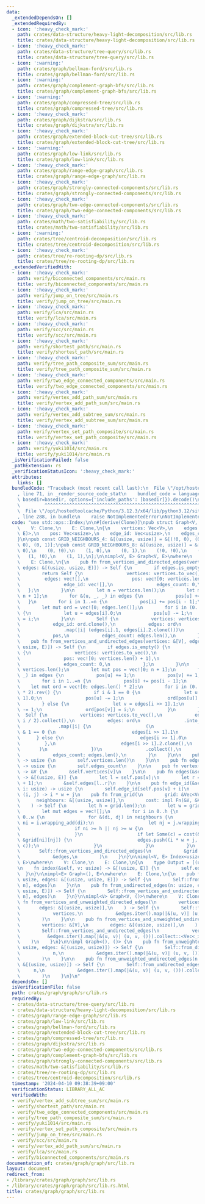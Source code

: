 ```yaml
---
data:
  _extendedDependsOn: []
  _extendedRequiredBy:
  - icon: ':heavy_check_mark:'
    path: crates/data-structure/heavy-light-decomposition/src/lib.rs
    title: crates/data-structure/heavy-light-decomposition/src/lib.rs
  - icon: ':heavy_check_mark:'
    path: crates/data-structure/tree-query/src/lib.rs
    title: crates/data-structure/tree-query/src/lib.rs
  - icon: ':warning:'
    path: crates/graph/bellman-ford/src/lib.rs
    title: crates/graph/bellman-ford/src/lib.rs
  - icon: ':warning:'
    path: crates/graph/complement-graph-bfs/src/lib.rs
    title: crates/graph/complement-graph-bfs/src/lib.rs
  - icon: ':warning:'
    path: crates/graph/compressed-tree/src/lib.rs
    title: crates/graph/compressed-tree/src/lib.rs
  - icon: ':heavy_check_mark:'
    path: crates/graph/dijkstra/src/lib.rs
    title: crates/graph/dijkstra/src/lib.rs
  - icon: ':heavy_check_mark:'
    path: crates/graph/extended-block-cut-tree/src/lib.rs
    title: crates/graph/extended-block-cut-tree/src/lib.rs
  - icon: ':warning:'
    path: crates/graph/low-link/src/lib.rs
    title: crates/graph/low-link/src/lib.rs
  - icon: ':heavy_check_mark:'
    path: crates/graph/range-edge-graph/src/lib.rs
    title: crates/graph/range-edge-graph/src/lib.rs
  - icon: ':heavy_check_mark:'
    path: crates/graph/strongly-connected-components/src/lib.rs
    title: crates/graph/strongly-connected-components/src/lib.rs
  - icon: ':heavy_check_mark:'
    path: crates/graph/two-edge-connected-components/src/lib.rs
    title: crates/graph/two-edge-connected-components/src/lib.rs
  - icon: ':heavy_check_mark:'
    path: crates/math/two-satisfiability/src/lib.rs
    title: crates/math/two-satisfiability/src/lib.rs
  - icon: ':warning:'
    path: crates/tree/centroid-decomposition/src/lib.rs
    title: crates/tree/centroid-decomposition/src/lib.rs
  - icon: ':heavy_check_mark:'
    path: crates/tree/re-rooting-dp/src/lib.rs
    title: crates/tree/re-rooting-dp/src/lib.rs
  _extendedVerifiedWith:
  - icon: ':heavy_check_mark:'
    path: verify/biconnected_components/src/main.rs
    title: verify/biconnected_components/src/main.rs
  - icon: ':heavy_check_mark:'
    path: verify/jump_on_tree/src/main.rs
    title: verify/jump_on_tree/src/main.rs
  - icon: ':heavy_check_mark:'
    path: verify/lca/src/main.rs
    title: verify/lca/src/main.rs
  - icon: ':heavy_check_mark:'
    path: verify/scc/src/main.rs
    title: verify/scc/src/main.rs
  - icon: ':heavy_check_mark:'
    path: verify/shortest_path/src/main.rs
    title: verify/shortest_path/src/main.rs
  - icon: ':heavy_check_mark:'
    path: verify/tree_path_composite_sum/src/main.rs
    title: verify/tree_path_composite_sum/src/main.rs
  - icon: ':heavy_check_mark:'
    path: verify/two_edge_connected_components/src/main.rs
    title: verify/two_edge_connected_components/src/main.rs
  - icon: ':heavy_check_mark:'
    path: verify/vertex_add_path_sum/src/main.rs
    title: verify/vertex_add_path_sum/src/main.rs
  - icon: ':heavy_check_mark:'
    path: verify/vertex_add_subtree_sum/src/main.rs
    title: verify/vertex_add_subtree_sum/src/main.rs
  - icon: ':heavy_check_mark:'
    path: verify/vertex_set_path_composite/src/main.rs
    title: verify/vertex_set_path_composite/src/main.rs
  - icon: ':heavy_check_mark:'
    path: verify/yuki1014/src/main.rs
    title: verify/yuki1014/src/main.rs
  _isVerificationFailed: false
  _pathExtension: rs
  _verificationStatusIcon: ':heavy_check_mark:'
  attributes:
    links: []
  bundledCode: "Traceback (most recent call last):\n  File \"/opt/hostedtoolcache/Python/3.12.3/x64/lib/python3.12/site-packages/onlinejudge_verify/documentation/build.py\"\
    , line 71, in _render_source_code_stat\n    bundled_code = language.bundle(stat.path,\
    \ basedir=basedir, options={'include_paths': [basedir]}).decode()\n          \
    \         ^^^^^^^^^^^^^^^^^^^^^^^^^^^^^^^^^^^^^^^^^^^^^^^^^^^^^^^^^^^^^^^^^^^^^^^^^^^^^^^^^\n\
    \  File \"/opt/hostedtoolcache/Python/3.12.3/x64/lib/python3.12/site-packages/onlinejudge_verify/languages/rust.py\"\
    , line 288, in bundle\n    raise NotImplementedError\nNotImplementedError\n"
  code: "use std::ops::Index;\n\n#[derive(Clone)]\npub struct Graph<V, E>\nwhere\n\
    \    V: Clone,\n    E: Clone,\n{\n    vertices: Vec<V>,\n    edges: Vec<(usize,\
    \ E)>,\n    pos: Vec<usize>,\n    edge_id: Vec<usize>,\n    edges_count: usize,\n\
    }\n\npub const GRID_NEIGHBOURS_4: &[(usize, usize)] = &[(!0, 0), (0, !0), (1,\
    \ 0), (0, 1)];\npub const GRID_NEIGHBOURS_8: &[(usize, usize)] = &[\n    (!0,\
    \ 0),\n    (0, !0),\n    (1, 0),\n    (0, 1),\n    (!0, !0),\n    (!0, 1),\n \
    \   (1, !0),\n    (1, 1),\n];\n\nimpl<V, E> Graph<V, E>\nwhere\n    V: Clone,\n\
    \    E: Clone,\n{\n    pub fn from_vertices_and_directed_edges(vertices: &[V],\
    \ edges: &[(usize, usize, E)]) -> Self {\n        if edges.is_empty() {\n    \
    \        return Self {\n                vertices: vertices.to_vec(),\n       \
    \         edges: vec![],\n                pos: vec![0; vertices.len() + 1],\n\
    \                edge_id: vec![],\n                edges_count: 0,\n         \
    \   };\n        }\n\n        let n = vertices.len();\n        let mut pos = vec![0;\
    \ n + 1];\n        for &(u, _, _) in edges {\n            pos[u] += 1;\n     \
    \   }\n        for i in 1..=n {\n            pos[i] += pos[i - 1];\n        }\n\
    \        let mut ord = vec![0; edges.len()];\n        for i in (0..edges.len()).rev()\
    \ {\n            let u = edges[i].0;\n            pos[u] -= 1;\n            ord[pos[u]]\
    \ = i;\n        }\n\n        Self {\n            vertices: vertices.to_vec(),\n\
    \            edge_id: ord.clone(),\n            edges: ord\n                .into_iter()\n\
    \                .map(|i| (edges[i].1, edges[i].2.clone()))\n                .collect(),\n\
    \            pos,\n            edges_count: edges.len(),\n        }\n    }\n\n\
    \    pub fn from_vertices_and_undirected_edges(vertices: &[V], edges: &[(usize,\
    \ usize, E)]) -> Self {\n        if edges.is_empty() {\n            return Self\
    \ {\n                vertices: vertices.to_vec(),\n                edges: vec![],\n\
    \                pos: vec![0; vertices.len() + 1],\n                edge_id: vec![],\n\
    \                edges_count: 0,\n            };\n        }\n\n        let n =\
    \ vertices.len();\n        let mut pos = vec![0; n + 1];\n        for &(u, v,\
    \ _) in edges {\n            pos[u] += 1;\n            pos[v] += 1;\n        }\n\
    \        for i in 1..=n {\n            pos[i] += pos[i - 1];\n        }\n    \
    \    let mut ord = vec![0; edges.len() * 2];\n        for i in (0..edges.len()\
    \ * 2).rev() {\n            if i & 1 == 0 {\n                let u = edges[i >>\
    \ 1].0;\n                pos[u] -= 1;\n                ord[pos[u]] = i;\n    \
    \        } else {\n                let v = edges[i >> 1].1;\n                pos[v]\
    \ -= 1;\n                ord[pos[v]] = i;\n            }\n        }\n\n      \
    \  Self {\n            vertices: vertices.to_vec(),\n            edge_id: ord.iter().map(|&i|\
    \ i / 2).collect(),\n            edges: ord\n                .into_iter()\n  \
    \              .map(|i| {\n                    (\n                        if i\
    \ & 1 == 0 {\n                            edges[i >> 1].1\n                  \
    \      } else {\n                            edges[i >> 1].0\n               \
    \         },\n                        edges[i >> 1].2.clone(),\n             \
    \       )\n                })\n                .collect(),\n            pos,\n\
    \            edges_count: edges.len(),\n        }\n    }\n\n    pub fn len(&self)\
    \ -> usize {\n        self.vertices.len()\n    }\n\n    pub fn edges_count(&self)\
    \ -> usize {\n        self.edges_count\n    }\n\n    pub fn vertex(&self, v: usize)\
    \ -> &V {\n        &self.vertices[v]\n    }\n\n    pub fn edges(&self, v: usize)\
    \ -> &[(usize, E)] {\n        let l = self.pos[v];\n        let r = self.pos[v\
    \ + 1];\n        &self.edges[l..r]\n    }\n\n    pub fn edge_id(&self, v: usize,\
    \ i: usize) -> usize {\n        self.edge_id[self.pos[v] + i]\n    }\n\n    ///\
    \ (i, j) -> i * w + j\n    pub fn from_grid(\n        grid: &Vec<Vec<V>>,\n  \
    \      neighbours: &[(usize, usize)],\n        cost: impl Fn(&V, &V) -> Option<E>,\n\
    \    ) -> Self {\n        let h = grid.len();\n        let w = grid[0].len();\n\
    \        let mut edges = vec![];\n        for i in 0..h {\n            for j in\
    \ 0..w {\n                for &(di, dj) in neighbours {\n                    let\
    \ ni = i.wrapping_add(di);\n                    let nj = j.wrapping_add(dj);\n\
    \                    if ni >= h || nj >= w {\n                        continue;\n\
    \                    }\n                    if let Some(c) = cost(&grid[i][j],\
    \ &grid[ni][nj]) {\n                        edges.push((i * w + j, ni * w + nj,\
    \ c));\n                    }\n                }\n            }\n        }\n \
    \       Self::from_vertices_and_directed_edges(\n            &grid.into_iter().flatten().cloned().collect::<Vec<_>>(),\n\
    \            &edges,\n        )\n    }\n}\n\nimpl<V, E> Index<usize> for Graph<V,\
    \ E>\nwhere\n    V: Clone,\n    E: Clone,\n{\n    type Output = [(usize, E)];\n\
    \n    fn index(&self, v: usize) -> &[(usize, E)] {\n        self.edges(v)\n  \
    \  }\n}\n\nimpl<E> Graph<(), E>\nwhere\n    E: Clone,\n{\n    pub fn from_directed_edges(n:\
    \ usize, edges: &[(usize, usize, E)]) -> Self {\n        Self::from_vertices_and_directed_edges(&vec![();\
    \ n], edges)\n    }\n\n    pub fn from_undirected_edges(n: usize, edges: &[(usize,\
    \ usize, E)]) -> Self {\n        Self::from_vertices_and_undirected_edges(&vec![();\
    \ n], edges)\n    }\n}\n\nimpl<V> Graph<V, ()>\nwhere\n    V: Clone,\n{\n    pub\
    \ fn from_vertices_and_unweighted_directed_edges(\n        vertices: &[V],\n \
    \       edges: &[(usize, usize)],\n    ) -> Self {\n        Self::from_vertices_and_directed_edges(\n\
    \            vertices,\n            &edges.iter().map(|&(u, v)| (u, v, ())).collect::<Vec<_>>(),\n\
    \        )\n    }\n\n    pub fn from_vertices_and_unweighted_undirected_edges(\n\
    \        vertices: &[V],\n        edges: &[(usize, usize)],\n    ) -> Self {\n\
    \        Self::from_vertices_and_undirected_edges(\n            vertices,\n  \
    \          &edges.iter().map(|&(u, v)| (u, v, ())).collect::<Vec<_>>(),\n    \
    \    )\n    }\n}\n\nimpl Graph<(), ()> {\n    pub fn from_unweighted_directed_edges(n:\
    \ usize, edges: &[(usize, usize)]) -> Self {\n        Self::from_directed_edges(\n\
    \            n,\n            &edges.iter().map(|&(u, v)| (u, v, ())).collect::<Vec<_>>(),\n\
    \        )\n    }\n\n    pub fn from_unweighted_undirected_edges(n: usize, edges:\
    \ &[(usize, usize)]) -> Self {\n        Self::from_undirected_edges(\n       \
    \     n,\n            &edges.iter().map(|&(u, v)| (u, v, ())).collect::<Vec<_>>(),\n\
    \        )\n    }\n}\n"
  dependsOn: []
  isVerificationFile: false
  path: crates/graph/graph/src/lib.rs
  requiredBy:
  - crates/data-structure/tree-query/src/lib.rs
  - crates/data-structure/heavy-light-decomposition/src/lib.rs
  - crates/graph/range-edge-graph/src/lib.rs
  - crates/graph/low-link/src/lib.rs
  - crates/graph/bellman-ford/src/lib.rs
  - crates/graph/extended-block-cut-tree/src/lib.rs
  - crates/graph/compressed-tree/src/lib.rs
  - crates/graph/dijkstra/src/lib.rs
  - crates/graph/two-edge-connected-components/src/lib.rs
  - crates/graph/complement-graph-bfs/src/lib.rs
  - crates/graph/strongly-connected-components/src/lib.rs
  - crates/math/two-satisfiability/src/lib.rs
  - crates/tree/re-rooting-dp/src/lib.rs
  - crates/tree/centroid-decomposition/src/lib.rs
  timestamp: '2024-04-10 09:38:39+09:00'
  verificationStatus: LIBRARY_ALL_AC
  verifiedWith:
  - verify/vertex_add_subtree_sum/src/main.rs
  - verify/shortest_path/src/main.rs
  - verify/two_edge_connected_components/src/main.rs
  - verify/tree_path_composite_sum/src/main.rs
  - verify/yuki1014/src/main.rs
  - verify/vertex_set_path_composite/src/main.rs
  - verify/jump_on_tree/src/main.rs
  - verify/scc/src/main.rs
  - verify/vertex_add_path_sum/src/main.rs
  - verify/lca/src/main.rs
  - verify/biconnected_components/src/main.rs
documentation_of: crates/graph/graph/src/lib.rs
layout: document
redirect_from:
- /library/crates/graph/graph/src/lib.rs
- /library/crates/graph/graph/src/lib.rs.html
title: crates/graph/graph/src/lib.rs
---
```

